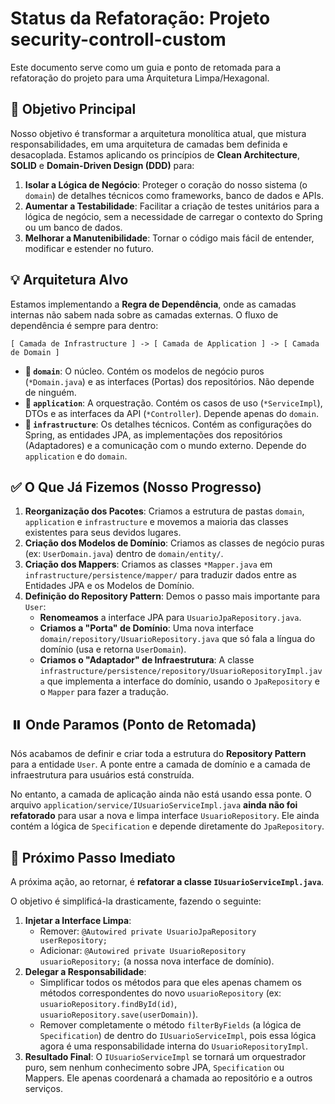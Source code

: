 # Status da Refatoração: Projeto security-controll-custom

Este documento serve como um guia e ponto de retomada para a refatoração do projeto para uma Arquitetura Limpa/Hexagonal.

## 🎯 Objetivo Principal

Nosso objetivo é transformar a arquitetura monolítica atual, que mistura responsabilidades, em uma arquitetura de camadas bem definida e desacoplada. Estamos aplicando os princípios de **Clean Architecture**, **SOLID** e **Domain-Driven Design (DDD)** para:

1.  **Isolar a Lógica de Negócio**: Proteger o coração do nosso sistema (o `domain`) de detalhes técnicos como frameworks, banco de dados e APIs.
2.  **Aumentar a Testabilidade**: Facilitar a criação de testes unitários para a lógica de negócio, sem a necessidade de carregar o contexto do Spring ou um banco de dados.
3.  **Melhorar a Manutenibilidade**: Tornar o código mais fácil de entender, modificar e estender no futuro.

## 💡 Arquitetura Alvo

Estamos implementando a **Regra de Dependência**, onde as camadas internas não sabem nada sobre as camadas externas. O fluxo de dependência é sempre para dentro:

```
[ Camada de Infrastructure ] -> [ Camada de Application ] -> [ Camada de Domain ]
```

-   **📁 `domain`**: O núcleo. Contém os modelos de negócio puros (`*Domain.java`) e as interfaces (Portas) dos repositórios. Não depende de ninguém.
-   **📁 `application`**: A orquestração. Contém os casos de uso (`*ServiceImpl`), DTOs e as interfaces da API (`*Controller`). Depende apenas do `domain`.
-   **📁 `infrastructure`**: Os detalhes técnicos. Contém as configurações do Spring, as entidades JPA, as implementações dos repositórios (Adaptadores) e a comunicação com o mundo externo. Depende do `application` e do `domain`.

## ✅ O Que Já Fizemos (Nosso Progresso)

1.  **Reorganização dos Pacotes**: Criamos a estrutura de pastas `domain`, `application` e `infrastructure` e movemos a maioria das classes existentes para seus devidos lugares.
2.  **Criação dos Modelos de Domínio**: Criamos as classes de negócio puras (ex: `UserDomain.java`) dentro de `domain/entity/`.
3.  **Criação dos Mappers**: Criamos as classes `*Mapper.java` em `infrastructure/persistence/mapper/` para traduzir dados entre as Entidades JPA e os Modelos de Domínio.
4.  **Definição do Repository Pattern**: Demos o passo mais importante para `User`:
    *   **Renomeamos** a interface JPA para `UsuarioJpaRepository.java`.
    *   **Criamos a "Porta" de Domínio**: Uma nova interface `domain/repository/UsuarioRepository.java` que só fala a língua do domínio (usa e retorna `UserDomain`).
    *   **Criamos o "Adaptador" de Infraestrutura**: A classe `infrastructure/persistence/repository/UsuarioRepositoryImpl.java` que implementa a interface do domínio, usando o `JpaRepository` e o `Mapper` para fazer a tradução.

## ⏸️ Onde Paramos (Ponto de Retomada)

Nós acabamos de definir e criar toda a estrutura do **Repository Pattern** para a entidade `User`. A ponte entre a camada de domínio e a camada de infraestrutura para usuários está construída.

No entanto, a camada de aplicação ainda não está usando essa ponte. O arquivo `application/service/IUsuarioServiceImpl.java` **ainda não foi refatorado** para usar a nova e limpa interface `UsuarioRepository`. Ele ainda contém a lógica de `Specification` e depende diretamente do `JpaRepository`.

## 🚀 Próximo Passo Imediato

A próxima ação, ao retornar, é **refatorar a classe `IUsuarioServiceImpl.java`**.

O objetivo é simplificá-la drasticamente, fazendo o seguinte:

1.  **Injetar a Interface Limpa**:
    *   Remover: `@Autowired private UsuarioJpaRepository userRepository;`
    *   Adicionar: `@Autowired private UsuarioRepository usuarioRepository;` (a nossa nova interface de domínio).
2.  **Delegar a Responsabilidade**:
    *   Simplificar todos os métodos para que eles apenas chamem os métodos correspondentes do novo `usuarioRepository` (ex: `usuarioRepository.findById(id)`, `usuarioRepository.save(userDomain)`).
    *   Remover completamente o método `filterByFields` (a lógica de `Specification`) de dentro do `IUsuarioServiceImpl`, pois essa lógica agora é uma responsabilidade interna do `UsuarioRepositoryImpl`.
3.  **Resultado Final**: O `IUsuarioServiceImpl` se tornará um orquestrador puro, sem nenhum conhecimento sobre JPA, `Specification` ou Mappers. Ele apenas coordenará a chamada ao repositório e a outros serviços.
